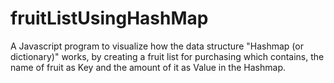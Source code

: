 # fruitListUsingHashMap
A Javascript program to visualize how the data structure "Hashmap (or dictionary)" works, by creating a fruit list for purchasing which contains, the name of fruit as Key and the amount of it as Value in the Hashmap.
